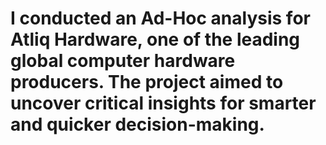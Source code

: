 # I conducted an Ad-Hoc analysis for Atliq Hardware, one of the leading global computer hardware producers. The project aimed to uncover critical insights for smarter and quicker decision-making.
